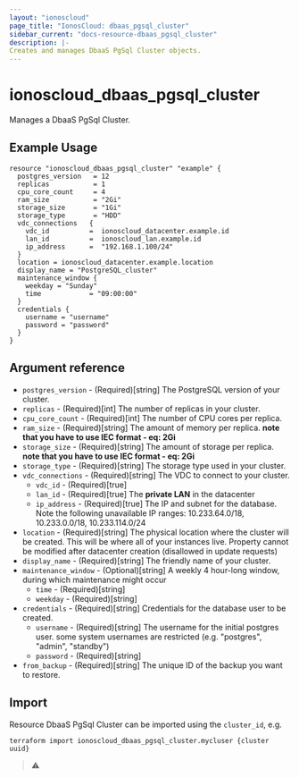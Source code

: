 ```yaml
---
layout: "ionoscloud"
page_title: "IonosCloud: dbaas_pgsql_cluster"
sidebar_current: "docs-resource-dbaas_pgsql_cluster"
description: |-
Creates and manages DbaaS PgSql Cluster objects.
---
```


# ionoscloud\_dbaas_pgsql_cluster

Manages a DbaaS PgSql Cluster.

## Example Usage

```hcl
resource "ionoscloud_dbaas_pgsql_cluster" "example" {
  postgres_version   = 12
  replicas           = 1
  cpu_core_count     = 4
  ram_size           = "2Gi"
  storage_size       = "1Gi"
  storage_type       = "HDD"
  vdc_connections   {
	vdc_id          =  ionoscloud_datacenter.example.id 
    lan_id          =  ionoscloud_lan.example.id 
    ip_address      =  "192.168.1.100/24"
  }
  location = ionoscloud_datacenter.example.location
  display_name = "PostgreSQL_cluster"
  maintenance_window {
    weekday = "Sunday"
    time            = "09:00:00"
  }
  credentials {
  	username = "username"
	password = "password"
  }
}
```

## Argument reference

* `postgres_version` - (Required)[string] The PostgreSQL version of your cluster.
* `replicas` - (Required)[int] The number of replicas in your cluster.
* `cpu_core_count` - (Required)[int] The number of CPU cores per replica.
* `ram_size` - (Required)[string] The amount of memory per replica. **note that you have to use IEC format - eq: 2Gi**
* `storage_size` - (Required)[string] The amount of storage per replica. **note that  you have to use IEC format - eq: 2Gi**
* `storage_type` - (Required)[string] The storage type used in your cluster.
* `vdc_connections` - (Required)[string] The VDC to connect to your cluster.
  * `vdc_id` - (Required)[true] 
  * `lan_id` - (Required)[true] The **private LAN** in the datacenter
  * `ip_address` - (Required)[true] The IP and subnet for the database. Note the following unavailable IP ranges: 10.233.64.0/18, 10.233.0.0/18, 10.233.114.0/24
* `location` - (Required)[string] The physical location where the cluster will be created. This will be where all of your instances live. Property cannot be modified after datacenter creation (disallowed in update requests)
* `display_name` - (Required)[string] The friendly name of your cluster.
* `maintenance_window` - (Optional)[string] A weekly 4 hour-long window, during which maintenance might occur
  * `time` - (Required)[string]
  * `weekday` - (Required)[string]
* `credentials` - (Required)[string] Credentials for the database user to be created.
    * `username` - (Required)[string] The username for the initial postgres user. some system usernames are restricted (e.g. "postgres", "admin", "standby")
    * `password` - (Required)[string]
* `from_backup` - (Required)[string] The unique ID of the backup you want to restore.
    
## Import

Resource DbaaS PgSql Cluster can be imported using the `cluster_id`, e.g.

```shell
terraform import ionoscloud_dbaas_pgsql_cluster.mycluser {cluster uuid}
```

> :warning: 